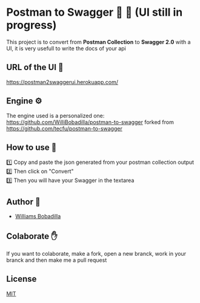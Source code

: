 # Postman to Swagger :wrench: :book: (UI still in progress)

This project is to convert from **Postman Collection** to **Swagger 2.0** with a UI, it is very usefull to write the docs of your api

## URL of the UI :link:

https://postman2swaggerui.herokuapp.com/

## Engine :gear:

The engine used is a personalized one: https://github.com/WilliBobadilla/postman-to-swagger forked from https://github.com/tecfu/postman-to-swagger

## How to use :page_with_curl:

:one: Copy and paste the json generated from your postman collection output <br>
:two: Then click on "Convert" <br>
:three: Then you will have your Swagger in the textarea

## Author :man:

- [Williams Bobadilla](https://github.com/WilliBobadilla)

## Colaborate :raised_hand:

If you want to colaborate, make a fork, open a new branck, work in your branck and then make me a pull request

## License

[MIT](LICENSE)
